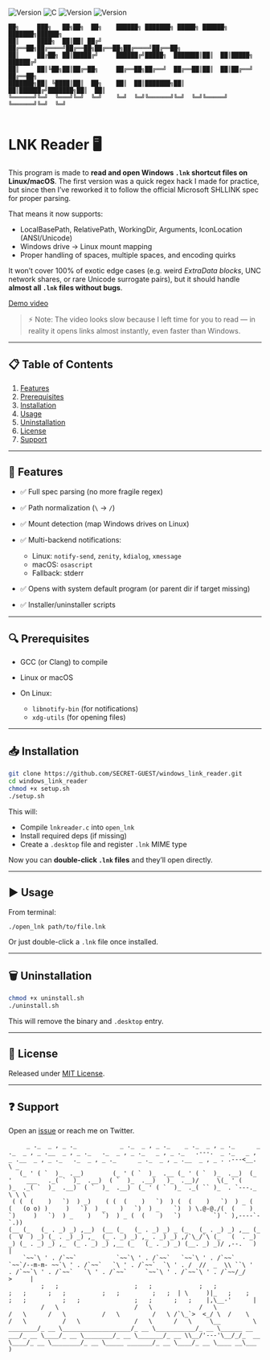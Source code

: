 ![Version](https://img.shields.io/badge/Version-ALPHA-red) ![C](https://img.shields.io/badge/C-GCC-purple)
![Version](https://img.shields.io/badge/LINUX-yellow) ![Version](https://img.shields.io/badge/MacOS-white) 
```
██╗     ███╗   ██╗██╗  ██╗    ██████╗ ███████╗ █████╗ ██████╗ ███████╗██████╗ 
██║     ████╗  ██║██║ ██╔╝    ██╔══██╗██╔════╝██╔══██╗██╔══██╗██╔════╝██╔══██╗
██║     ██╔██╗ ██║█████╔╝     ██████╔╝█████╗  ███████║██║  ██║█████╗  ██████╔╝
██║     ██║╚██╗██║██╔═██╗     ██╔══██╗██╔══╝  ██╔══██║██║  ██║██╔══╝  ██╔══██╗
███████╗██║ ╚████║██║  ██╗    ██║  ██║███████╗██║  ██║██████╔╝███████╗██║  ██║
╚══════╝╚═╝  ╚═══╝╚═╝  ╚═╝    ╚═╝  ╚═╝╚══════╝╚═╝  ╚═╝╚═════╝ ╚══════╝╚═╝  ╚═╝
                                                                              
```

# LNK Reader 🖥️

This program is made to **read and open Windows `.lnk` shortcut files on Linux/macOS**.
The first version was a quick regex hack I made for practice, but since then I’ve reworked it to follow the official Microsoft SHLLINK spec for proper parsing.

That means it now supports:

* LocalBasePath, RelativePath, WorkingDir, Arguments, IconLocation (ANSI/Unicode)
* Windows drive → Linux mount mapping
* Proper handling of spaces, multiple spaces, and encoding quirks

It won’t cover 100% of exotic edge cases (e.g. weird *ExtraData blocks*, UNC network shares, or rare Unicode surrogate pairs), but it should handle **almost all `.lnk` files without bugs**.

[Demo video](https://github.com/SECRET-GUEST/windows_link_reader/assets/92639080/f92222d6-e028-4166-8e6d-a9c7bd40f144)

> ⚡ Note: The video looks slow because I left time for you to read — in reality it opens links almost instantly, even faster than Windows.

---

## 📋 Table of Contents

1. [Features](#-features)
2. [Prerequisites](#-prerequisites)
3. [Installation](#-installation)
4. [Usage](#-usage)
5. [Uninstallation](#-uninstallation)
6. [License](#-license)
7. [Support](#-support)

---

## 🌟 Features

* ✅ Full spec parsing (no more fragile regex)
* ✅ Path normalization (`\` → `/`)
* ✅ Mount detection (map Windows drives on Linux)
* ✅ Multi-backend notifications:

  * Linux: `notify-send`, `zenity`, `kdialog`, `xmessage`
  * macOS: `osascript`
  * Fallback: stderr
 
* ✅ Opens with system default program (or parent dir if target missing)
* ✅ Installer/uninstaller scripts

---

## 🔍 Prerequisites

* GCC (or Clang) to compile
* Linux or macOS
* On Linux:

  * `libnotify-bin` (for notifications)
  * `xdg-utils` (for opening files)

---

## 📥 Installation

```bash
git clone https://github.com/SECRET-GUEST/windows_link_reader.git
cd windows_link_reader
chmod +x setup.sh
./setup.sh
```

This will:

* Compile `lnkreader.c` into `open_lnk`
* Install required deps (if missing)
* Create a `.desktop` file and register `.lnk` MIME type

Now you can **double-click `.lnk` files** and they’ll open directly.

---

## ▶️ Usage

From terminal:

```bash
./open_lnk path/to/file.lnk
```

Or just double-click a `.lnk` file once installed.

---

## 🗑️ Uninstallation

```bash
chmod +x uninstall.sh
./uninstall.sh
```

This will remove the binary and `.desktop` entry.

---

## 📜 License

Released under [MIT License](LICENSE).

---

## ❓ Support

Open an [issue](https://github.com/SECRET-GUEST/windows_link_reader/issues) or reach me on Twitter.


```
     _ ._  _ , _ ._            _ ._  _ , _ ._    _ ._  _ , _ ._      _ ._  _ , _ .__  _ , _ ._   ._  _ , _ ._   _ , _ ._   .---.  _ ._   _ , _ .__  _ , _ ._   ._  _ , _ ._      _ ._  _ , _ .__  _ , _ . .---<__. \ _
   (_ ' ( `  )_  .__)        (_ ' ( `  )_  .__ (_ ' ( `  )_  .__)  (_ '    ___   ._( `  )_  .__)  ( `  )_  .__)   )_  .__)/     \(_ ' (    )_  ._( `  )_  .__)  ( `  )_  .__)  (_ ' ( `  )_  ._( `` )_  . `---._  \ \ \
 ( (  (    )   `)  ) _)    ( (  (    )   `)  ) (  (    )   `)  ) _ (  (   (o o) )     )   `)  ) _    )   `)  ) _    `)  ) \.@-@./(  (    )   `)     )   `)  ) _    )   `)  ) _ (  (    )   `)         `) ` ),----`- `.))  
(__ (_   (_ . _) _) ,__)  (__ (_   (_ . _) _) _ (_   (_ . _) _) ,__ (_   (  V  ) _) (_ . _) _) ,_  (_ . _) _) ,_ . _) _) ,/`\_/`\ (_   (  . _) _) (_ . _) _) ,_  (_ . _) _) ,__ (_   (_ . _) _) (__. _) _)/ ,--.   )  |
    `~~`\ ' . /`~~`           `~~`\ ' . /`~~`   `~~`\ ' . /`~~`     `~~`/--m-m- ~~`\ ' . /`~~`   `\ ' . /`~~`  `\ ' . /  //  _  \\ ``\ '  . /`~~`\ ' . /`~~`   `\ ' . /`~~`     `~~`\ ' . /`~~`\ ' . /`~~/_/    >     |
         ;   ;                     ;   ;             ;   ;               ;   ;      ;   ;          ;   ;         ;   ;  | \     )|_   ;    ;      ;   ;          ;   ;               ;   ;      ;   ;    |,\__-'      |
         /   \                     /   \             /   \               /   \      /   \          /   \         /   \ /`\_`>  <_/ \  /    \      /   \          /   \               /   \      /   \     \__         \
________/_ __ \___________________/_ __ \___________/_ __ \______ __ ___/_ __ \____/_ __ \________/_ __ \_______/_ __ \\__/'---'\__/_/_  __ \____/_ __ \________/_ __ \_____ _______/_ __ \____/_ __ \____ __\___      )
```
